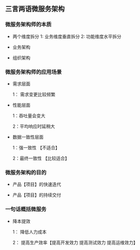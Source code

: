 ## 三言两语微服务架构

### 微服务架构师的本质

* 两个维度拆分
        1: 业务维度垂直拆分
        2: 功能维度水平拆分
* 业务架构

* 组织架构

### 微服务架构师的应用场景

* 需求层面

    1： 需求变更比较频繁

* 性能层面

    1：吞吐量会变大

    2：平均响应时延稍大

* 数据一致性层面

    1：强一致性 【不适合】

    2：最终一致性 【比较适合】


### 微服务架构的目的

* 产品【项目】的快速迭代

* 产品【项目】的持续交付


### 一句话概括微服务

* 降本提效

   1： 降低人力成本

   2： 提高生产效率【提高开发效力  提高测试效力  提高运维效力】